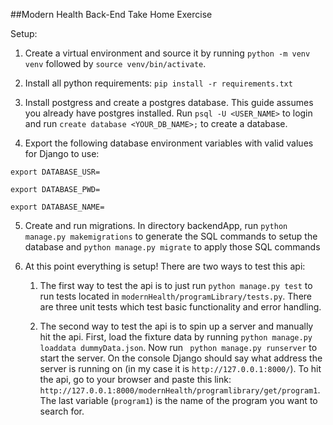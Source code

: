 ##Modern Health Back-End Take Home Exercise

Setup: 

1. Create a virtual environment and source it by running `python -m venv venv` followed by `source venv/bin/activate`.

2. Install all python requirements: `pip install -r requirements.txt`

3. Install postgress and create a postgres database. This guide assumes you already have postgres installed.  Run `psql -U <USER_NAME>` to login and run `create database <YOUR_DB_NAME>;` to create a database. 

4. Export the following database environment variables with valid values for Django to use: 

 `export DATABASE_USR=`

 `export DATABASE_PWD=`

 `export DATABASE_NAME=`


5. Create and run migrations. In directory backendApp, run `python manage.py makemigrations` to generate the SQL commands to setup the database and `python manage.py migrate` to apply those SQL commands

6. At this point everything is setup! There are two ways to test this api: 

    1. The first way to test the api is to just run `python manage.py test` to run tests located in `modernHealth/programLibrary/tests.py`. There are three unit tests which test basic functionality and error handling. 

    2.  The second way to test the api is to spin up a server and manually hit the api. First, load the fixture data by running `python manage.py loaddata dummyData.json`. Now run ` python manage.py runserver` to start the server. On the console Django should say what address the server is running on (in my case it is `http://127.0.0.1:8000/`). To hit the api, go to your browser and paste this link:  `http://127.0.0.1:8000/modernHealth/programlibrary/get/program1`. The last variable (`program1`) is the name of the program you want to search for.  